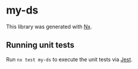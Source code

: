 # my-ds

This library was generated with [Nx](https://nx.dev).

## Running unit tests

Run `nx test my-ds` to execute the unit tests via [Jest](https://jestjs.io).
